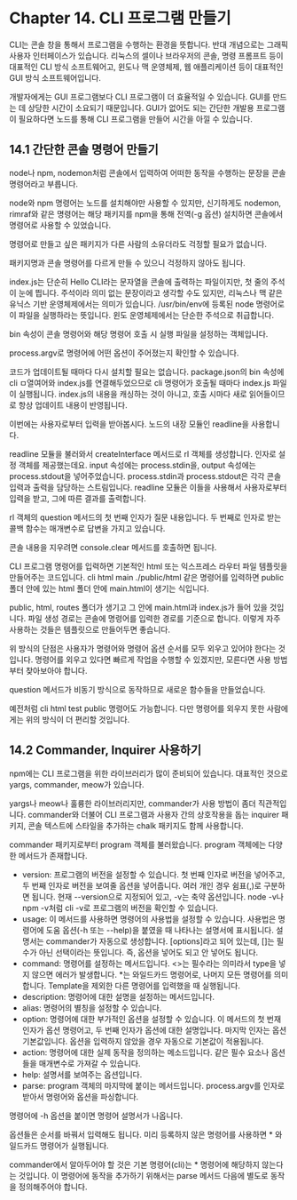 # Chapter 14. CLI 프로그램 만들기

CLI는 콘솔 창을 통해서 프로그램을 수행하는 환경을 뜻합니다.
반대 개념으로는 그래픽 사용자 인터페이스가 있습니다.
리눅스의 셀이나 브라우저의 콘솔, 명령 프롬프트 등이 대표적인 CLI 방식 소프트웨어고, 윈도나 맥 운영체제, 웹 애플리케이션 등이 대표적인 GUI 방식 소프트웨어입니다.

개발자에게는 GUI 프로그램보다 CLI 프로그램이 더 효율적일 수 있습니다.
GUI를 만드는 데 상당한 시간이 소요되기 때문입니다.
GUI가 없어도 되는 간단한 개발용 프로그램이 필요하다면 노드를 통해 CLI 프로그램을 만들어 시간을 아낄 수 있습니다.

## 14.1 간단한 콘솔 명령어 만들기

node나 npm, nodemon처럼 콘솔에서 입력하여 어떠한 동작을 수행하는 문장을 콘솔 명령어라고 부릅니다.

node와 npm 명령어는 노드를 설치해야만 사용할 수 있지만, 신기하게도 nodemon, rimraf와 같은 명령어는 해당 패키지를 npm을 통해 전역(-g 옵션) 설치하면 콘솔에서 명령어로 사용할 수 있었습니다.

명령어로 만들고 싶은 패키지가 다른 사람의 소유더라도 걱정할 필요가 없습니다.

패키지명과 콘솔 명령어를 다르게 만들 수 있으니 걱정하지 않아도 됩니다.

index.js는 단순히 Hello CLI라는 문자열을 콘솔에 출력하는 파일이지만, 첫 줄의 주석이 눈에 띕니다.
주석이라 의미 없는 문장이라고 생각할 수도 있지만, 리눅스나 맥 같은 유닉스 기반 운영체제에서는 의미가 있습니다.
/usr/bin/env에 등록된 node 명령어로 이 파일을 실행하라는 뜻입니다.
윈도 운영체제에서는 단순한 주석으로 취급합니다.

bin 속성이 콘솔 명령어와 해당 명령어 호출 시 실행 파일을 설정하는 객체입니다.

process.argv로 명령어에 어떤 옵션이 주어졌는지 확인할 수 있습니다.

코드가 업데이트될 때마다 다시 설치할 필요는 없습니다.
package.json의 bin 속성에 cli ㅁ열여어와 index.js를 연결해두었으므로 cli 명령어가 호출될 때마다 index.js 파일이 실행됩니다.
index.js의 내용을 캐싱하는 것이 아니고, 호출 시마다 새로 읽어들이므로 항상 업데이트 내용이 반영됩니다.

이번에는 사용자로부터 입력을 받아봅시다.
노드의 내장 모듈인 readline을 사용합니다.

readline 모듈을 불러와서 createInterface 메서드로 rl 객체를 생성합니다.
인자로 설정 객체를 제공했는데요.
input 속성에는 process.stdin을, output 속성에는 process.stdout을 넣어주었습니다.
process.stdin과 process.stdout은 각각 콘솔 입력과 출력을 담당하는 스트림입니다.
readline 모듈은 이들을 사용해서 사용자로부터 입력을 받고, 그에 따른 결과를 출력합니다.

rl 객체의 question 메서드의 첫 번째 인자가 질문 내용입니다.
두 번째로 인자로 받는 콜백 함수는 매개변수로 답변을 가지고 있습니다.

콘솔 내용을 지우려면 console.clear 메서드를 호출하면 됩니다.

CLI 프로그램 명령어를 입력하면 기본적인 html 또는 익스프레스 라우터 파일 템플릿을 만들어주는 코드입니다.
cli html main ./public/html 같은 명령어를 입력하면 public 폴더 안에 있는 html 폴더 안에 main.html이 생기는 식입니다.

public, html, routes 폴더가 생기고 그 안에 main.html과 index.js가 들어 있을 것입니다.
파일 생성 경로는 콘솔에 명령어를 입력한 경로를 기준으로 합니다.
이렇게 자주 사용하는 것들은 템플릿으로 만들어두면 좋습니다.

위 방식의 단점은 사용자가 명령어와 명령어 옵션 순서를 모두 외우고 있어야 한다는 것입니다.
명령어를 외우고 있다면 빠르게 작업을 수행할 수 있겠지만, 모른다면 사용 방법부터 찾아보아야 합니다.

question 메서드가 비동기 방식으로 동작하므로 새로운 함수들을 만들었습니다.

예전처럼 cli html test public 명령어도 가능합니다.
다만 명령어를 외우지 못한 사람에게는 위의 방식이 더 편리할 것입니다.

## 14.2 Commander, Inquirer 사용하기

npm에는 CLI 프로그램을 위한 라이브러리가 많이 준비되어 있습니다.
대표적인 것으로 yargs, commander, meow가 있습니다.

yargs나 meow나 훌륭한 라이브러리지만, commander가 사용 방법이 좀더 직관적입니다.
commander와 더불어 CLI 프로그램과 사용자 간의 상호작용을 돕는 inquirer 패키지, 콘솔 텍스트에 스타일을 추가하는 chalk 패키지도 함께 사용합니다.

commander 패키지로부터 program 객체를 불러왔습니다.
program 객체에는 다양한 메서드가 존재합니다.

- version: 프로그램의 버전을 설정할 수 있습니다.
  첫 번째 인자로 버전을 넣어주고, 두 번째 인자로 버전을 보여줄 옵션을 넣어줍니다.
  여러 개인 경우 쉼표(,)로 구분하면 됩니다.
  현재 --version으로 지정되어 있고, -v는 축약 옵션입니다.
  node -v나 npm -v처럼 cli -v로 프로그램의 버전을 확인할 수 있습니다.
- usage: 이 메서드를 사용하면 명령어의 사용법을 설정할 수 있습니다.
  사용법은 명령어에 도움 옵션(-h 또는 --help)을 붙였을 때 나타나는 설명서에 표시됩니다.
  설명서는 commander가 자동으로 생성합니다.
  [options]라고 되어 있는데, []는 필수가 아닌 선택이라는 뜻입니다.
  즉, 옵션을 넣어도 되고 안 넣어도 됩니다.
- command: 명령어를 설정하는 메서드입니다.
  <>는 필수라는 의미라서 type을 넣지 않으면 에러가 발생합니다. \*는 와일드카드 명령어로, 나머지 모든 명령어를 의미합니다.
  Template을 제외한 다른 명령어를 입력했을 때 실행됩니다.
- description: 명령어에 대한 설명을 설정하는 메서드입니다.
- alias: 명령어의 별칭을 설정할 수 있습니다.
- option: 명령어에 대한 부가적인 옵션을 설정할 수 있습니다.
  이 메서드의 첫 번재 인자가 옵션 명령어고, 두 번째 인자가 옵션에 대한 설명입니다.
  마지막 인자는 옵션 기본값입니다.
  옵션을 입력하지 않았을 경우 자동으로 기본값이 적용됩니다.
- action: 명령어에 대한 실제 동작을 정의하는 메소드입니다.
  <type> 같은 필수 요소나 옵션들을 매개변수로 가져갈 수 있습니다.
- help: 설명서를 보여주는 옵션입니다.
- parse: program 객체의 마지막에 붙이는 메서드입니다.
  process.argv를 인자로 받아서 명령어와 옵션을 파싱합니다.

명령어에 -h 옵션을 붙이면 명령어 설명서가 나옵니다.

옵션들은 순서를 바꿔서 입력해도 됩니다.
미리 등록하지 않은 명령어를 사용하면 \* 와일드카드 명령어가 실행됩니다.

commander에서 알아두어야 할 것은 기본 명령어(cli)는 \* 명령어에 해당하지 않는다는 것입니다.
이 명령어에 동작을 추가하기 위해서는 parse 메서드 다음에 별도로 동작을 정의해주어야 합니다.
